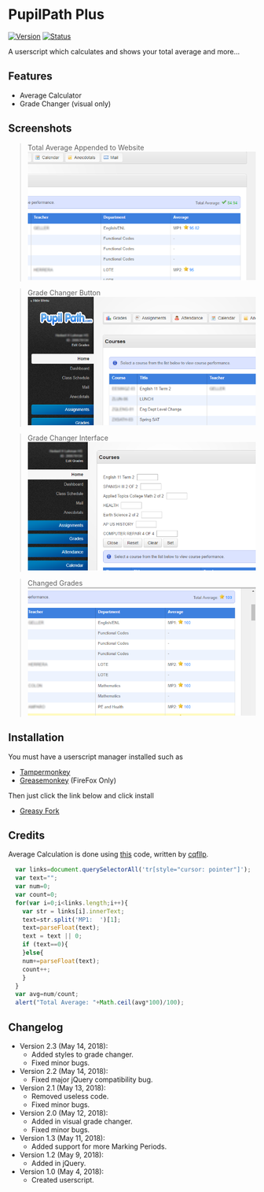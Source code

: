 # PupilPath Plus
[![Version](https://img.shields.io/badge/Version-2.3-blue.svg?longCache=true&style=for-the-badge "Version 2.3")](#)
[![Status](https://img.shields.io/badge/Status-Developing-yellow.svg?longCache=true&style=for-the-badge "Active Development")](#)

A userscript which calculates and shows your total average and more...

Features
--------
* Average Calculator
* Grade Changer (visual only)

Screenshots
-----------
> Total Average Appended to Website
[![Total Average Appended to Website](https://github.com/DeathHackz/PupilPathPlus/blob/master/screenshots/Total_Average.png?raw=true "Total Average Appended to Website")](#)

> Grade Changer Button
[![Grade Changer Button](https://github.com/DeathHackz/PupilPathPlus/blob/master/screenshots/Grade_Changer_Btn.png?raw=true "Grade Changer Button")](#)

> Grade Changer Interface
[![Grade Changer Interface](https://github.com/DeathHackz/PupilPathPlus/blob/master/screenshots/Grade_Changer.png?raw=true "Grade Changer Interface")](#)

> Changed Grades
[![Changed Grades](https://github.com/DeathHackz/PupilPathPlus/blob/master/screenshots/Changed_Grades.png?raw=true "Changed Grades")](#)

Installation
-------
You must have a userscript manager installed such as

* [Tampermonkey](https://tampermonkey.net/)
* [Greasemonkey](https://www.greasespot.net/) (FireFox Only)

Then just click the link below and click install

* [Greasy Fork](https://greasyfork.org/en/scripts/368390)

Credits
-------
Average Calculation is done using [this](https://gist.github.com/cqfllp/1c2ccc83733fb1d4264a3785b14249d1) code, written by [cqfllp](https://github.com/cqfllp).
```javascript
  var links=document.querySelectorAll('tr[style="cursor: pointer"]');
  var text="";
  var num=0;
  var count=0;
  for(var i=0;i<links.length;i++){
    var str = links[i].innerText;
    text=str.split('MP1:  ')[1];
    text=parseFloat(text);
    text = text || 0;
    if (text==0){
    }else{
    num+=parseFloat(text);
    count++;
    }
  }
  var avg=num/count;
  alert("Total Average: "+Math.ceil(avg*100)/100);
```

Changelog
---------
* Version 2.3 (May 14, 2018):
    - Added styles to grade changer.
    - Fixed minor bugs.
* Version 2.2 (May 14, 2018):
    - Fixed major jQuery compatibility bug.
* Version 2.1 (May 13, 2018):
    - Removed useless code.
    - Fixed minor bugs.
* Version 2.0 (May 12, 2018):
    - Added in visual grade changer.
    - Fixed minor bugs.
* Version 1.3 (May 11, 2018):
    - Added support for more Marking Periods.
* Version 1.2 (May 9, 2018):
    - Added in jQuery.
* Version 1.0 (May 4, 2018):
	- Created userscript.
